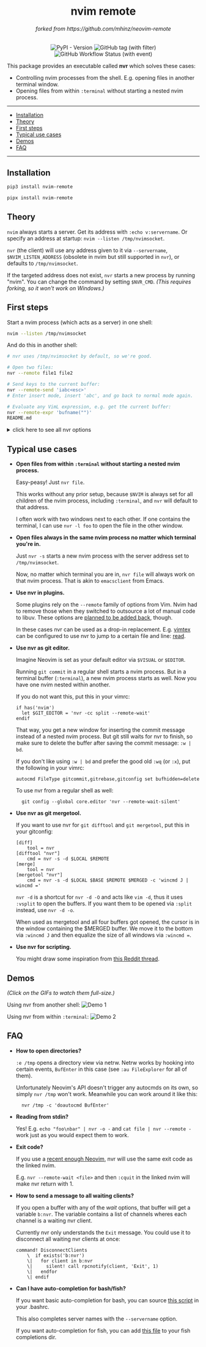 <h1 align="center">nvim remote</h1>
<h6 align="center">forked from https://github.com/mhinz/neovim-remote</h6>
<p align='center'>
  <img alt="PyPI - Version" src="https://img.shields.io/pypi/v/nvim-remote?style=for-the-badge&logo=pypi">
  <img alt="GitHub tag (with filter)" src="https://img.shields.io/github/v/tag/1995parham/nvim-remote?style=for-the-badge&logo=github">
  <img alt="GitHub Workflow Status (with event)" src="https://img.shields.io/github/actions/workflow/status/1995parham/nvim-remote/ci.yml?style=for-the-badge&logo=github">
</p>

This package provides an executable called **nvr** which solves these cases:

- Controlling nvim processes from the shell. E.g. opening files in another
  terminal window.
- Opening files from within `:terminal` without starting a nested nvim process.

---

- [Installation](#installation)
- [Theory](#theory)
- [First steps](#first-steps)
- [Typical use cases](#typical-use-cases)
- [Demos](#demos)
- [FAQ](#faq)

---

## Installation

```bash
pip3 install nvim-remote

pipx install nvim-remote
```

## Theory

`nvim` always starts a server. Get its address with `:echo v:servername`. Or
specify an address at startup: `nvim --listen /tmp/nvimsocket`.

`nvr` (the client) will use any address given to it via `--servername`,
`$NVIM_LISTEN_ADDRESS` (obsolete in nvim but still supported in `nvr`), or
defaults to `/tmp/nvimsocket`.

If the targeted address does not exist, `nvr` starts a new process by running
"nvim". You can change the command by setting `$NVR_CMD`. _(This requires
forking, so it won't work on Windows.)_

## First steps

Start a nvim process (which acts as a server) in one shell:

```bash
nvim --listen /tmp/nvimsocket
```

And do this in another shell:

```bash
# nvr uses /tmp/nvimsocket by default, so we're good.

# Open two files:
nvr --remote file1 file2

# Send keys to the current buffer:
nvr --remote-send 'iabc<esc>'
# Enter insert mode, insert 'abc', and go back to normal mode again.

# Evaluate any VimL expression, e.g. get the current buffer:
nvr --remote-expr 'bufname("")'
README.md
```

<details>
<summary>click here to see all nvr options</summary>

```bash
$ nvr -h
usage: nvr [arguments]

Remote control Neovim processes.

If no process is found, a new one will be started.

    $ nvr --remote-send 'iabc<cr><esc>'
    $ nvr --remote-expr 'map([1,2,3], "v:val + 1")'

Any arguments not consumed by options will be fed to --remote-silent:

    $ nvr --remote-silent file1 file2
    $ nvr file1 file2

All --remote options take optional commands.
Exception: --remote-expr, --remote-send.

    $ nvr +10 file
    $ nvr +'echomsg "foo" | echomsg "bar"' file
    $ nvr --remote-tab-wait +'set bufhidden=delete' file

Open files in a new window from a terminal buffer:

    $ nvr -cc split file1 file2

Use nvr from git to edit commit messages:

    $ git config --global core.editor 'nvr --remote-wait-silent'

optional arguments:
  -h, --help            show this help message and exit
  --remote [<file> [<file> ...]]
                        Use :edit to open files. If no process is found, throw
                        an error and start a new one.
  --remote-wait [<file> [<file> ...]]
                        Like --remote, but block until all buffers opened by
                        this option get deleted or the process exits.
  --remote-silent [<file> [<file> ...]]
                        Like --remote, but throw no error if no process is
                        found.
  --remote-wait-silent [<file> [<file> ...]]
                        Combines --remote-wait and --remote-silent.
  --remote-tab [<file> [<file> ...]]
                        Like --remote, but use :tabedit.
  --remote-tab-wait [<file> [<file> ...]]
                        Like --remote-wait, but use :tabedit.
  --remote-tab-silent [<file> [<file> ...]]
                        Like --remote-silent, but use :tabedit.
  --remote-tab-wait-silent [<file> [<file> ...]]
                        Like --remote-wait-silent, but use :tabedit.
  --remote-send <keys>  Send key presses.
  --remote-expr <expr>  Evaluate expression and print result in shell.
  --servername <addr>   Set the address to be used. This overrides the default
                        "/tmp/nvimsocket" and $NVIM_LISTEN_ADDRESS.
  --serverlist          Print the TCPv4 and Unix domain socket addresses of
                        all nvim processes.
  -cc <cmd>             Execute a command before every other option.
  -c <cmd>              Execute a command after every other option.
  -d                    Diff mode. Use :diffthis on all to be opened buffers.
  -l                    Change to previous window via ":wincmd p".
  -o <file> [<file> ...]
                        Open files via ":split".
  -O <file> [<file> ...]
                        Open files via ":vsplit".
  -p <file> [<file> ...]
                        Open files via ":tabedit".
  -q <errorfile>        Read errorfile into quickfix list and display first
                        error.
  -s                    Silence "no server found" message.
  -t <tag>              Jump to file and position of given tag.
  --nostart             If no process is found, do not start a new one.
  --version             Show the nvr version.

Development: https://github.com/mhinz/neovim-remote

Happy hacking!
```

</details>

## Typical use cases

- **Open files from within `:terminal` without starting a nested nvim process.**

  Easy-peasy! Just `nvr file`.

  This works without any prior setup, because `$NVIM` is always set for all
  children of the nvim process, including `:terminal`, and `nvr` will default
  to that address.

  I often work with two windows next to each other. If one contains the
  terminal, I can use `nvr -l foo` to open the file in the other window.

- **Open files always in the same nvim process no matter which terminal you're in.**

  Just `nvr -s` starts a new nvim process with the server address set to
  `/tmp/nvimsocket`.

  Now, no matter which terminal you are in, `nvr file` will always work on
  that nvim process. That is akin to `emacsclient` from Emacs.

- **Use nvr in plugins.**

  Some plugins rely on the `--remote` family of options from Vim. Nvim had to
  remove those when they switched to outsource a lot of manual code to libuv.
  These options are [planned to be added back](https://github.com/neovim/neovim/issues/1750), though.

  In these cases nvr can be used as a drop-in replacement. E.g.
  [vimtex](https://github.com/lervag/vimtex) can be configured to use nvr to
  jump to a certain file and line: [read](https://github.com/lervag/vimtex/blob/80b96c13fe9edc5261e9be104fe15cf3bdc3173d/doc/vimtex.txt#L1702-L1708).

- **Use nvr as git editor.**

  Imagine Neovim is set as your default editor via `$VISUAL` or `$EDITOR`.

  Running `git commit` in a regular shell starts a nvim process. But in a
  terminal buffer (`:terminal`), a new nvim process starts as well. Now you
  have one nvim nested within another.

  If you do not want this, put this in your vimrc:

  ```vim
  if has('nvim')
    let $GIT_EDITOR = 'nvr -cc split --remote-wait'
  endif
  ```

  That way, you get a new window for inserting the commit message instead of a
  nested nvim process. But git still waits for nvr to finish, so make sure to
  delete the buffer after saving the commit message: `:w | bd`.

  If you don't like using `:w | bd` and prefer the good old `:wq` (or `:x`),
  put the following in your vimrc:

  ```vim
  autocmd FileType gitcommit,gitrebase,gitconfig set bufhidden=delete
  ```

  To use nvr from a regular shell as well:

        git config --global core.editor 'nvr --remote-wait-silent'

- **Use nvr as git mergetool.**

  If you want to use nvr for `git difftool` and `git mergetool`, put this in
  your gitconfig:

  ```
  [diff]
      tool = nvr
  [difftool "nvr"]
      cmd = nvr -s -d $LOCAL $REMOTE
  [merge]
      tool = nvr
  [mergetool "nvr"]
      cmd = nvr -s -d $LOCAL $BASE $REMOTE $MERGED -c 'wincmd J | wincmd ='
  ```

  `nvr -d` is a shortcut for `nvr -d -O` and acts like `vim -d`, thus it uses
  `:vsplit` to open the buffers. If you want them to be opened via `:split`
  instead, use `nvr -d -o`.

  When used as mergetool and all four buffers got opened, the cursor is in the
  window containing the $MERGED buffer. We move it to the bottom via `:wincmd
J` and then equalize the size of all windows via `:wincmd =`.

- **Use nvr for scripting.**

  You might draw some inspiration from [this Reddit
  thread](https://www.reddit.com/r/neovim/comments/aex45u/integrating_nvr_and_tmux_to_use_a_single_tmux_per).

## Demos

_(Click on the GIFs to watch them full-size.)_

Using nvr from another shell: ![Demo 1](https://github.com/mhinz/neovim-remote/raw/master/images/demo1.gif)

Using nvr from within `:terminal`: ![Demo 2](https://github.com/mhinz/neovim-remote/raw/master/images/demo2.gif)

## FAQ

- **How to open directories?**

  `:e /tmp` opens a directory view via netrw. Netrw works by hooking into certain
  events, `BufEnter` in this case (see `:au FileExplorer` for all of them).

  Unfortunately Neovim's API doesn't trigger any autocmds on its own, so simply
  `nvr /tmp` won't work. Meanwhile you can work around it like this:

        nvr /tmp -c 'doautocmd BufEnter'

- **Reading from stdin?**

  Yes! E.g. `echo "foo\nbar" | nvr -o -` and `cat file | nvr --remote -` work just
  as you would expect them to work.

- **Exit code?**

  If you use a [recent enough
  Neovim](https://github.com/neovim/neovim/commit/d2e8c76dc22460ddfde80477dd93aab3d5866506), nvr will use the same exit code as the linked nvim.

  E.g. `nvr --remote-wait <file>` and then `:cquit` in the linked nvim will make
  nvr return with 1.

- **How to send a message to all waiting clients?**

  If you open a buffer with any of the _wait_ options, that buffer will get a
  variable `b:nvr`. The variable contains a list of channels wheres each
  channel is a waiting nvr client.

  Currently nvr only understands the `Exit` message. You could use it to
  disconnect all waiting nvr clients at once:

  ```vim
  command! DisconnectClients
      \  if exists('b:nvr')
      \|   for client in b:nvr
      \|     silent! call rpcnotify(client, 'Exit', 1)
      \|   endfor
      \| endif
  ```

- **Can I have auto-completion for bash/fish?**

  If you want basic auto-completion for bash, you can source [this
  script](contrib/completion.bash) in your .bashrc.

  This also completes server names with the `--servername` option.

  If you want auto-completion for fish, you can add [this
  file](contrib/completion.fish) to your fish completions dir.

